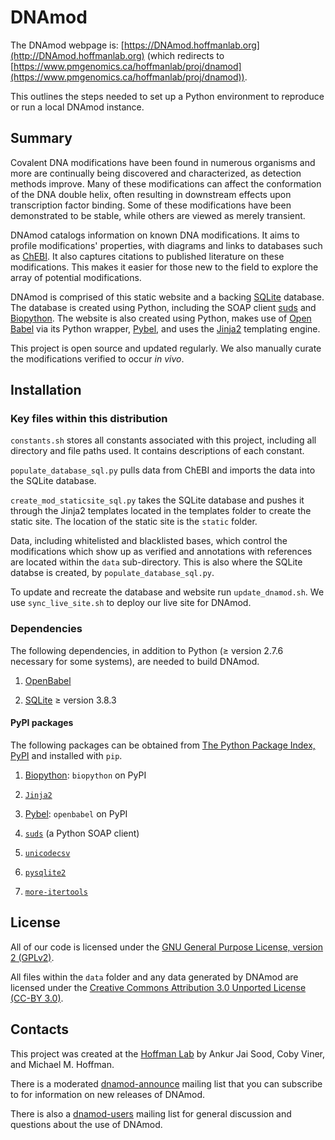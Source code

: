 # DNAmod #

The DNAmod webpage is: [https://DNAmod.hoffmanlab.org](http://DNAmod.hoffmanlab.org) (which redirects to [https://www.pmgenomics.ca/hoffmanlab/proj/dnamod](https://www.pmgenomics.ca/hoffmanlab/proj/dnamod)).

This outlines the steps needed to set up a Python environment to reproduce or run a local DNAmod instance.

## Summary ##

Covalent DNA modifications have been found in numerous organisms and more are continually being discovered and characterized, as detection methods improve. Many of these modifications can affect the conformation of the DNA double helix, often resulting in downstream effects upon transcription factor binding. Some of these modifications have been demonstrated to be stable, while others are viewed as merely transient.

DNAmod catalogs information on known DNA modifications. It aims to profile modifications' properties, with diagrams and links to databases such as [ChEBI](http://www.ebi.ac.uk/chebi). It also captures citations to published literature on these modifications. This makes it easier for those new to the field to explore the array of potential modifications.

DNAmod is comprised of this static website and a backing [SQLite](https://www.sqlite.org/) database. The database is created using Python, including the SOAP client [suds](https://fedorahosted.org/suds/) and [Biopython](http://biopython.org/wiki/Main_Page). The website is also created using Python, makes use of [Open Babel](http://openbabel.org/) via its Python wrapper, [Pybel](https://openbabel.org/docs/dev/UseTheLibrary/Python_Pybel.html), and uses the [Jinja2](http://jinja.pocoo.org/) templating engine.

This project is open source and updated regularly. We also manually curate the modifications verified to occur *in vivo*.

## Installation ##

### Key files within this distribution ###

```constants.sh``` stores all constants associated with this project, including all directory and file paths used. It contains descriptions of each constant.

```populate_database_sql.py``` pulls data from ChEBI and imports the data into the SQLite database.

```create_mod_staticsite_sql.py``` takes the SQLite database and pushes it through the Jinja2 templates located in the templates folder to create the static site. The location of the static site is the ```static``` folder.

Data, including whitelisted and blacklisted bases, which control the modifications which show up as verified and annotations with references are located within the ```data``` sub-directory. This is also where the SQLite databse is created, by ```populate_database_sql.py```.

To update and recreate the database and website run ```update_dnamod.sh```. We use ```sync_live_site.sh``` to deploy our live site for DNAmod.

### Dependencies ###

The following dependencies, in addition to Python (≥ version 2.7.6 necessary for some systems), are needed to build DNAmod.

1. [OpenBabel](http://openbabel.org/wiki/Category:Installation)

2. [SQLite](https://www.sqlite.org/) ≥ version 3.8.3

#### PyPI packages ####

The following packages can be obtained from [The Python Package Index, PyPI](https://pypi.python.org/pypi) and installed with ```pip```.

1. [Biopython](http://biopython.org/wiki/Main_Page): ```biopython``` on PyPI

2. [`Jinja2`](http://jinja.pocoo.org/)

3. [Pybel](https://openbabel.org/docs/dev/UseTheLibrary/Python_Pybel.html): ```openbabel``` on PyPI

4. [`suds`](https://fedorahosted.org/suds/) (a Python SOAP client)

5. [`unicodecsv`](https://pypi.python.org/pypi/unicodecsv)

6. [`pysqlite2`](https://pypi.python.org/pypi/pysqlite)

7. [`more-itertools`](https://pypi.python.org/pypi/more-itertools/)

## License ##

All of our code is licensed under the [GNU General Purpose License, version 2 (GPLv2)](http://www.gnu.org/licenses/gpl-2.0-standalone.html).

All files within the `data` folder and any data generated by DNAmod are licensed under the [Creative Commons Attribution 3.0 Unported License (CC-BY 3.0)](https://creativecommons.org/licenses/by/3.0/).

## Contacts ##

This project was created at the [Hoffman Lab](https://www.pmgenomics.ca/hoffmanlab/) by Ankur Jai Sood, Coby Viner, and Michael M. Hoffman.

There is a moderated [dnamod-announce](https://listserv.utoronto.ca/cgi-bin/wa?A0=DNAMOD-ANNOUNCE-L&X=E5FDFD12D6CD9E97CC&Y) mailing list that you can subscribe to for information on new releases of DNAmod.

There is also a [dnamod-users](https://listserv.utoronto.ca/cgi-bin/wa?A0=DNAMOD-L&X=E5FDFD12D6CD9E97CC&Y) mailing list for general discussion and questions about the use of DNAmod.
